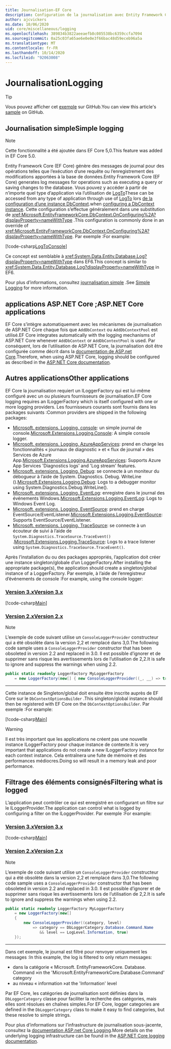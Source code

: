 ```yaml
---
title: Journalisation-EF Core
description: Configuration de la journalisation avec Entity Framework Core
author: ajcvickers
ms.date: 10/06/2020
uid: core/miscellaneous/logging
ms.openlocfilehash: 389834b3822aeeaefb8c085538bc6359ccfa7094
ms.sourcegitcommit: 0a25c03fa65ae6e0e0e3f66bac48d59eceb96a5a
ms.translationtype: MT
ms.contentlocale: fr-FR
ms.lasthandoff: 10/14/2020
ms.locfileid: "92063008"
---
```

# <a name="logging"></a><span data-ttu-id="526ee-103">Journalisation</span><span class="sxs-lookup"><span data-stu-id="526ee-103">Logging</span></span>

> [!TIP]
> <span data-ttu-id="526ee-104">Vous pouvez afficher cet [exemple](https://github.com/dotnet/EntityFramework.Docs/tree/master/samples/core/Miscellaneous/Logging) sur GitHub.</span><span class="sxs-lookup"><span data-stu-id="526ee-104">You can view this article's [sample](https://github.com/dotnet/EntityFramework.Docs/tree/master/samples/core/Miscellaneous/Logging) on GitHub.</span></span>

## <a name="simple-logging"></a><span data-ttu-id="526ee-105">Journalisation simple</span><span class="sxs-lookup"><span data-stu-id="526ee-105">Simple logging</span></span>

> [!NOTE]
> <span data-ttu-id="526ee-106">Cette fonctionnalité a été ajoutée dans EF Core 5,0.</span><span class="sxs-lookup"><span data-stu-id="526ee-106">This feature was added in EF Core 5.0.</span></span>

<span data-ttu-id="526ee-107">Entity Framework Core (EF Core) génère des messages de journal pour des opérations telles que l’exécution d’une requête ou l’enregistrement des modifications apportées à la base de données.</span><span class="sxs-lookup"><span data-stu-id="526ee-107">Entity Framework Core (EF Core) generates log messages for operations such as executing a query or saving changes to the database.</span></span> <span data-ttu-id="526ee-108">Vous pouvez y accéder à partir de n’importe quel type d’application via l’utilisation de [LogTo](https://github.com/dotnet/efcore/blob/ec3df8fd7e4ea4ebeebfa747619cef37b23ab2c6/src/EFCore/DbContextOptionsBuilder.cs#L135)</span><span class="sxs-lookup"><span data-stu-id="526ee-108">These can be accessed from any type of application through use of [LogTo](https://github.com/dotnet/efcore/blob/ec3df8fd7e4ea4ebeebfa747619cef37b23ab2c6/src/EFCore/DbContextOptionsBuilder.cs#L135)</span></span> <!-- Issue #2748 <xref:Microsoft.EntityFrameworkCore.DbContextOptionsBuilder.LogTo%2A> --> <span data-ttu-id="526ee-109">lors [de la configuration d’une instance DbContext](xref:core/miscellaneous/configuring-dbcontext).</span><span class="sxs-lookup"><span data-stu-id="526ee-109">when [configuring a DbContext instance](xref:core/miscellaneous/configuring-dbcontext).</span></span> <span data-ttu-id="526ee-110">Cette configuration s’effectue généralement dans une substitution de <xref:Microsoft.EntityFrameworkCore.DbContext.OnConfiguring%2A?displayProperty=nameWithType> .</span><span class="sxs-lookup"><span data-stu-id="526ee-110">This configuration is commonly done in an override of <xref:Microsoft.EntityFrameworkCore.DbContext.OnConfiguring%2A?displayProperty=nameWithType>.</span></span> <span data-ttu-id="526ee-111">Par exemple :</span><span class="sxs-lookup"><span data-stu-id="526ee-111">For example:</span></span>

<!--
    protected override void OnConfiguring(DbContextOptionsBuilder optionsBuilder)
        => optionsBuilder.LogTo(Console.WriteLine);
-->
[!code-csharp[LogToConsole](../../../samples/core/Miscellaneous/Logging/SimpleLogging/Program.cs?name=LogToConsole)]

<span data-ttu-id="526ee-112">Ce concept est semblable à <xref:System.Data.Entity.Database.Log?displayProperty=nameWithType> dans EF6.</span><span class="sxs-lookup"><span data-stu-id="526ee-112">This concept is similar to <xref:System.Data.Entity.Database.Log?displayProperty=nameWithType> in EF6.</span></span>

<span data-ttu-id="526ee-113">Pour plus d’informations, consultez [journalisation simple](xref:core/miscellaneous/events/simple-logging) .</span><span class="sxs-lookup"><span data-stu-id="526ee-113">See [Simple Logging](xref:core/miscellaneous/events/simple-logging) for more information.</span></span>

## <a name="aspnet-core-applications"></a><span data-ttu-id="526ee-114">applications ASP.NET Core ;</span><span class="sxs-lookup"><span data-stu-id="526ee-114">ASP.NET Core applications</span></span>

<span data-ttu-id="526ee-115">EF Core s’intègre automatiquement avec les mécanismes de journalisation de ASP.NET Core chaque fois que `AddDbContext` ou `AddDbContextPool` est utilisé.</span><span class="sxs-lookup"><span data-stu-id="526ee-115">EF Core integrates automatically with the logging mechanisms of ASP.NET Core whenever `AddDbContext` or `AddDbContextPool` is used.</span></span> <span data-ttu-id="526ee-116">Par conséquent, lors de l’utilisation de ASP.NET Core, la journalisation doit être configurée comme décrit dans la [documentation de ASP.net Core](/aspnet/core/fundamentals/logging?tabs=aspnetcore2x).</span><span class="sxs-lookup"><span data-stu-id="526ee-116">Therefore, when using ASP.NET Core, logging should be configured as described in the [ASP.NET Core documentation](/aspnet/core/fundamentals/logging?tabs=aspnetcore2x).</span></span>

## <a name="other-applications"></a><span data-ttu-id="526ee-117">Autres applications</span><span class="sxs-lookup"><span data-stu-id="526ee-117">Other applications</span></span>

<span data-ttu-id="526ee-118">EF Core la journalisation requiert un ILoggerFactory qui est lui-même configuré avec un ou plusieurs fournisseurs de journalisation.</span><span class="sxs-lookup"><span data-stu-id="526ee-118">EF Core logging requires an ILoggerFactory which is itself configured with one or more logging providers.</span></span> <span data-ttu-id="526ee-119">Les fournisseurs courants sont fournis dans les packages suivants :</span><span class="sxs-lookup"><span data-stu-id="526ee-119">Common providers are shipped in the following packages:</span></span>

* <span data-ttu-id="526ee-120">[Microsoft. extensions. Logging. console](https://www.nuget.org/packages/Microsoft.Extensions.Logging.Console/): un simple journal de console.</span><span class="sxs-lookup"><span data-stu-id="526ee-120">[Microsoft.Extensions.Logging.Console](https://www.nuget.org/packages/Microsoft.Extensions.Logging.Console/): A simple console logger.</span></span>
* <span data-ttu-id="526ee-121">[Microsoft. extensions. Logging. AzureAppServices](https://www.nuget.org/packages/Microsoft.Extensions.Logging.AzureAppServices/): prend en charge les fonctionnalités « journaux de diagnostic » et « flux de journal » des Services de Azure App.</span><span class="sxs-lookup"><span data-stu-id="526ee-121">[Microsoft.Extensions.Logging.AzureAppServices](https://www.nuget.org/packages/Microsoft.Extensions.Logging.AzureAppServices/): Supports Azure App Services 'Diagnostics logs' and 'Log stream' features.</span></span>
* <span data-ttu-id="526ee-122">[Microsoft. extensions. Logging. Debug](https://www.nuget.org/packages/Microsoft.Extensions.Logging.Debug/): se connecte à un moniteur du débogueur à l’aide de System. Diagnostics. Debug. WriteLine ().</span><span class="sxs-lookup"><span data-stu-id="526ee-122">[Microsoft.Extensions.Logging.Debug](https://www.nuget.org/packages/Microsoft.Extensions.Logging.Debug/): Logs to a debugger monitor using System.Diagnostics.Debug.WriteLine().</span></span>
* <span data-ttu-id="526ee-123">[Microsoft. extensions. Logging. EventLog](https://www.nuget.org/packages/Microsoft.Extensions.Logging.EventLog/): enregistre dans le journal des événements Windows.</span><span class="sxs-lookup"><span data-stu-id="526ee-123">[Microsoft.Extensions.Logging.EventLog](https://www.nuget.org/packages/Microsoft.Extensions.Logging.EventLog/): Logs to Windows Event Log.</span></span>
* <span data-ttu-id="526ee-124">[Microsoft. extensions. Logging. EventSource](https://www.nuget.org/packages/Microsoft.Extensions.Logging.EventSource/): prend en charge EventSource/EventListener.</span><span class="sxs-lookup"><span data-stu-id="526ee-124">[Microsoft.Extensions.Logging.EventSource](https://www.nuget.org/packages/Microsoft.Extensions.Logging.EventSource/): Supports EventSource/EventListener.</span></span>
* <span data-ttu-id="526ee-125">[Microsoft. extensions. Logging. TraceSource](https://www.nuget.org/packages/Microsoft.Extensions.Logging.TraceSource/): se connecte à un écouteur de suivi à l’aide de `System.Diagnostics.TraceSource.TraceEvent()` .</span><span class="sxs-lookup"><span data-stu-id="526ee-125">[Microsoft.Extensions.Logging.TraceSource](https://www.nuget.org/packages/Microsoft.Extensions.Logging.TraceSource/): Logs to a trace listener using `System.Diagnostics.TraceSource.TraceEvent()`.</span></span>

<span data-ttu-id="526ee-126">Après l’installation du ou des packages appropriés, l’application doit créer une instance singleton/globale d’un LoggerFactory.</span><span class="sxs-lookup"><span data-stu-id="526ee-126">After installing the appropriate package(s), the application should create a singleton/global instance of a LoggerFactory.</span></span> <span data-ttu-id="526ee-127">Par exemple, à l’aide de l’enregistreur d’événements de console :</span><span class="sxs-lookup"><span data-stu-id="526ee-127">For example, using the console logger:</span></span>

### <a name="version-3x"></a>[<span data-ttu-id="526ee-128">Version 3.x</span><span class="sxs-lookup"><span data-stu-id="526ee-128">Version 3.x</span></span>](#tab/v3)

[!code-csharp[Main](../../../samples/core/Miscellaneous/Logging/Logging/BloggingContext.cs#DefineLoggerFactory)]

### <a name="version-2x"></a>[<span data-ttu-id="526ee-129">Version 2.x</span><span class="sxs-lookup"><span data-stu-id="526ee-129">Version 2.x</span></span>](#tab/v2)

> [!NOTE]
> <span data-ttu-id="526ee-130">L’exemple de code suivant utilise un `ConsoleLoggerProvider` constructeur qui a été obsolète dans la version 2,2 et remplacé dans 3,0.</span><span class="sxs-lookup"><span data-stu-id="526ee-130">The following code sample uses a `ConsoleLoggerProvider` constructor that has been obsoleted in version 2.2 and replaced in 3.0.</span></span> <span data-ttu-id="526ee-131">Il est possible d’ignorer et de supprimer sans risque les avertissements lors de l’utilisation de 2,2.</span><span class="sxs-lookup"><span data-stu-id="526ee-131">It is safe to ignore and suppress the warnings when using 2.2.</span></span>

```csharp
public static readonly LoggerFactory MyLoggerFactory
    = new LoggerFactory(new[] { new ConsoleLoggerProvider((_, __) => true, true) });
```

***

<span data-ttu-id="526ee-132">Cette instance de Singleton/global doit ensuite être inscrite auprès de EF Core sur le `DbContextOptionsBuilder` .</span><span class="sxs-lookup"><span data-stu-id="526ee-132">This singleton/global instance should then be registered with EF Core on the `DbContextOptionsBuilder`.</span></span> <span data-ttu-id="526ee-133">Par exemple :</span><span class="sxs-lookup"><span data-stu-id="526ee-133">For example:</span></span>

[!code-csharp[Main](../../../samples/core/Miscellaneous/Logging/Logging/BloggingContext.cs#RegisterLoggerFactory)]

> [!WARNING]
> <span data-ttu-id="526ee-134">Il est très important que les applications ne créent pas une nouvelle instance ILoggerFactory pour chaque instance de contexte.</span><span class="sxs-lookup"><span data-stu-id="526ee-134">It is very important that applications do not create a new ILoggerFactory instance for each context instance.</span></span> <span data-ttu-id="526ee-135">Cela entraînera une fuite de mémoire et des performances médiocres.</span><span class="sxs-lookup"><span data-stu-id="526ee-135">Doing so will result in a memory leak and poor performance.</span></span>

## <a name="filtering-what-is-logged"></a><span data-ttu-id="526ee-136">Filtrage des éléments consignés</span><span class="sxs-lookup"><span data-stu-id="526ee-136">Filtering what is logged</span></span>

<span data-ttu-id="526ee-137">L’application peut contrôler ce qui est enregistré en configurant un filtre sur le ILoggerProvider.</span><span class="sxs-lookup"><span data-stu-id="526ee-137">The application can control what is logged by configuring a filter on the ILoggerProvider.</span></span> <span data-ttu-id="526ee-138">Par exemple :</span><span class="sxs-lookup"><span data-stu-id="526ee-138">For example:</span></span>

### <a name="version-3x"></a>[<span data-ttu-id="526ee-139">Version 3.x</span><span class="sxs-lookup"><span data-stu-id="526ee-139">Version 3.x</span></span>](#tab/v3)

[!code-csharp[Main](../../../samples/core/Miscellaneous/Logging/Logging/BloggingContextWithFiltering.cs#DefineLoggerFactory)]

### <a name="version-2x"></a>[<span data-ttu-id="526ee-140">Version 2.x</span><span class="sxs-lookup"><span data-stu-id="526ee-140">Version 2.x</span></span>](#tab/v2)

> [!NOTE]
> <span data-ttu-id="526ee-141">L’exemple de code suivant utilise un `ConsoleLoggerProvider` constructeur qui a été obsolète dans la version 2,2 et remplacé dans 3,0.</span><span class="sxs-lookup"><span data-stu-id="526ee-141">The following code sample uses a `ConsoleLoggerProvider` constructor that has been obsoleted in version 2.2 and replaced in 3.0.</span></span> <span data-ttu-id="526ee-142">Il est possible d’ignorer et de supprimer sans risque les avertissements lors de l’utilisation de 2,2.</span><span class="sxs-lookup"><span data-stu-id="526ee-142">It is safe to ignore and suppress the warnings when using 2.2.</span></span>

```csharp
public static readonly LoggerFactory MyLoggerFactory
    = new LoggerFactory(new[]
    {
        new ConsoleLoggerProvider((category, level)
            => category == DbLoggerCategory.Database.Command.Name
               && level == LogLevel.Information, true)
    });
```

***

<span data-ttu-id="526ee-143">Dans cet exemple, le journal est filtré pour renvoyer uniquement les messages :</span><span class="sxs-lookup"><span data-stu-id="526ee-143">In this example, the log is filtered to only return messages:</span></span>

* <span data-ttu-id="526ee-144">dans la catégorie « Microsoft. EntityFrameworkCore. Database. Command »</span><span class="sxs-lookup"><span data-stu-id="526ee-144">in the 'Microsoft.EntityFrameworkCore.Database.Command' category</span></span>
* <span data-ttu-id="526ee-145">au niveau « information »</span><span class="sxs-lookup"><span data-stu-id="526ee-145">at the 'Information' level</span></span>

<span data-ttu-id="526ee-146">Par EF Core, les catégories de journalisation sont définies dans la `DbLoggerCategory` classe pour faciliter la recherche des catégories, mais elles sont résolues en chaînes simples.</span><span class="sxs-lookup"><span data-stu-id="526ee-146">For EF Core, logger categories are defined in the `DbLoggerCategory` class to make it easy to find categories, but these resolve to simple strings.</span></span>

<span data-ttu-id="526ee-147">Pour plus d’informations sur l’infrastructure de journalisation sous-jacente, consultez la [documentation ASP.net Core Logging](/aspnet/core/fundamentals/logging?tabs=aspnetcore2x).</span><span class="sxs-lookup"><span data-stu-id="526ee-147">More details on the underlying logging infrastructure can be found in the [ASP.NET Core logging documentation](/aspnet/core/fundamentals/logging?tabs=aspnetcore2x).</span></span>
